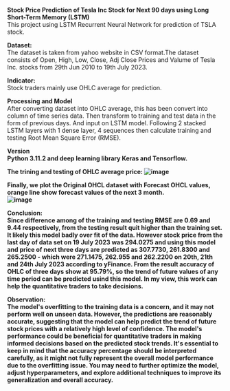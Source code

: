 <b>Stock Price Prediction of Tesla Inc Stock for Next 90 days using Long Short-Term Memory (LSTM)</b><br>
This project using LSTM Recurrent Neural Network for prediction of TSLA stock.

<b>Dataset:</b><br>
The dataset is taken from yahoo website in CSV format.The dataset consists of Open, High, Low, Close, Adj Close Prices and Valume of Tesla Inc. stocks from 29th Jun 2010 to 19th July 2023.<br>

<b>Indicator:</b><br>
Stock traders mainly use OHLC average for prediction.<br>

<b>Processing and Model</b><br>
After converting dataset into OHLC average, this has been convert into column of time series data. Then transform to training and test data in the form of previous days. And  input on LSTM model. Following 2 stacked LSTM layers with 1 dense layer, 4 sequences then calculate training and testing Root Mean Square Error (RMSE).

<b>Version<b><br>
Python 3.11.2 and deep learning library Keras and Tensorflow.<br>

The trining and testing of OHLC average price:
![image](https://github.com/Kanangnut/Stock-predict-with-LSTM-for-next-3-month/assets/130201193/e2690e71-f4d1-450a-87c9-8dbe13f335ee)


Finally, we plot the Original OHCL dataset with Forecast OHCL values, orange line show forecast values of the next 3 month.<br>
![image](https://github.com/Kanangnut/Stock-predict-with-LSTM-for-next-3-month/assets/130201193/24096bb2-d1f8-41cc-a05b-09094b7fd073)

<b>Conclusion:</b><br>
Since difference among of the training and testing RMSE are 0.69 and 9.44 respectively, from the testing result quit higher than the training set. It likely this model badly over fit of the data. However stock price from the last day of data set on 19 July 2023 was 294.0275 and using this model and price of next three days are predicted as 307.7730, 261.8300 and 265.2500 - which were 271.1475, 262.955 and 262.2200 on 20th, 21th and 24th July 2023 according to yFinance. From the result accuracy of OHLC of three days show at 95.79%, so the trend of future values of any time period can be predicted usind this model. In my view, this work can help the quantitative traders to take decisions.

<b>Observation:</b><br>
The model's overfitting to the training data is a concern, and it may not perform well on unseen data. However, the predictions are reasonably accurate, suggesting that the model can help predict the trend of future stock prices with a relatively high level of confidence. The model's performance could be beneficial for quantitative traders in making informed decisions based on the predicted stock trends. It's essential to keep in mind that the accuracy percentage should be interpreted carefully, as it might not fully represent the overall model performance due to the overfitting issue. You may need to further optimize the model, adjust hyperparameters, and explore additional techniques to improve its generalization and overall accuracy.
